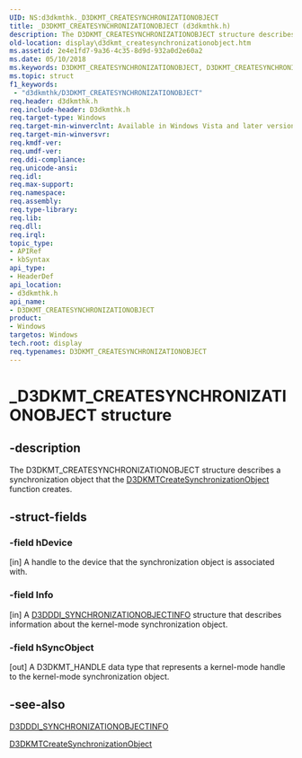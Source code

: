 ```yaml
---
UID: NS:d3dkmthk._D3DKMT_CREATESYNCHRONIZATIONOBJECT
title: _D3DKMT_CREATESYNCHRONIZATIONOBJECT (d3dkmthk.h)
description: The D3DKMT_CREATESYNCHRONIZATIONOBJECT structure describes a synchronization object that the D3DKMTCreateSynchronizationObject function creates.
old-location: display\d3dkmt_createsynchronizationobject.htm
ms.assetid: 2e4e1fd7-9a36-4c35-8d9d-932a0d2e60a2
ms.date: 05/10/2018
ms.keywords: D3DKMT_CREATESYNCHRONIZATIONOBJECT, D3DKMT_CREATESYNCHRONIZATIONOBJECT structure [Display Devices], OpenGL_Structs_918a7c9b-3dba-4af3-aa2c-334861301304.xml, _D3DKMT_CREATESYNCHRONIZATIONOBJECT, d3dkmthk/D3DKMT_CREATESYNCHRONIZATIONOBJECT, display.d3dkmt_createsynchronizationobject
ms.topic: struct
f1_keywords:
 - "d3dkmthk/D3DKMT_CREATESYNCHRONIZATIONOBJECT"
req.header: d3dkmthk.h
req.include-header: D3dkmthk.h
req.target-type: Windows
req.target-min-winverclnt: Available in Windows Vista and later versions of the Windows operating systems.
req.target-min-winversvr: 
req.kmdf-ver: 
req.umdf-ver: 
req.ddi-compliance: 
req.unicode-ansi: 
req.idl: 
req.max-support: 
req.namespace: 
req.assembly: 
req.type-library: 
req.lib: 
req.dll: 
req.irql: 
topic_type:
- APIRef
- kbSyntax
api_type:
- HeaderDef
api_location:
- d3dkmthk.h
api_name:
- D3DKMT_CREATESYNCHRONIZATIONOBJECT
product:
- Windows
targetos: Windows
tech.root: display
req.typenames: D3DKMT_CREATESYNCHRONIZATIONOBJECT
---
```


# _D3DKMT_CREATESYNCHRONIZATIONOBJECT structure


## -description


The D3DKMT_CREATESYNCHRONIZATIONOBJECT structure describes a synchronization object that the <a href="https://docs.microsoft.com/windows-hardware/drivers/ddi/content/d3dkmthk/nf-d3dkmthk-d3dkmtcreatesynchronizationobject">D3DKMTCreateSynchronizationObject</a> function creates.


## -struct-fields




### -field hDevice

[in] A handle to the device that the synchronization object is associated with.


### -field Info

[in] A <a href="https://docs.microsoft.com/windows-hardware/drivers/ddi/content/d3dukmdt/ns-d3dukmdt-_d3dddi_synchronizationobjectinfo">D3DDDI_SYNCHRONIZATIONOBJECTINFO</a> structure that describes information about the kernel-mode synchronization object.


### -field hSyncObject

[out] A D3DKMT_HANDLE data type that represents a kernel-mode handle to the kernel-mode synchronization object. 


## -see-also




<a href="https://docs.microsoft.com/windows-hardware/drivers/ddi/content/d3dukmdt/ns-d3dukmdt-_d3dddi_synchronizationobjectinfo">D3DDDI_SYNCHRONIZATIONOBJECTINFO</a>



<a href="https://docs.microsoft.com/windows-hardware/drivers/ddi/content/d3dkmthk/nf-d3dkmthk-d3dkmtcreatesynchronizationobject">D3DKMTCreateSynchronizationObject</a>
 

 

